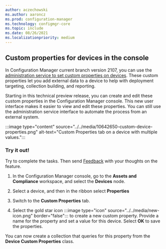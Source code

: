 ```yaml
---
author: aczechowski
ms.author: aaroncz
ms.prod: configuration-manager
ms.technology: configmgr-core
ms.topic: include
ms.date: 08/26/2021
ms.localizationpriority: medium
---
```


## <a name="bkmk_custom"></a> Custom properties for devices in the console

<!--10642650-->

In Configuration Manager current branch version 2107, you can use the [administration service to set custom properties on devices](../../../../../develop/adminservice/custom-properties.md). These custom properties let you add external data to a device to help with deployment targeting, collection building, and reporting.

Starting in this technical preview release, you can create and edit these custom properties in the Configuration Manager console. This new user interface makes it easier to view and edit these properties. You can still use the administration service interface to automate the process from an external system.

:::image type="content" source="../../media/10642650-custom-device-properties.png" alt-text="Custom Properties tab on a device with multiple values.":::

### Try it out!

Try to complete the tasks. Then send [Feedback](../../../../understand/product-feedback.md) with your thoughts on the feature.

1. In the Configuration Manager console, go to the **Assets and Compliance** workspace, and select the **Devices** node.

1. Select a device, and then in the ribbon select **Properties**

1. Switch to the **Custom Properties** tab.

1. Select the gold star icon :::image type="icon" source="../../media/new-icon.png" border="false"::: to create a new custom property. Provide a name for the property and set a value for this device. Select **OK** to save the properties.

You can now create a collection that queries for this property from the **Device Custom Properties** class.
